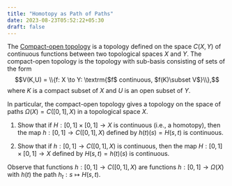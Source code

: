```yaml
---
title: "Homotopy as Path of Paths"
date: 2023-08-23T05:52:22+05:30
draft: false
---
```


The [Compact-open topology](https://en.wikipedia.org/wiki/Compact-open_topology) is a topology defined on the space $C(X, Y)$ of continuous functions between two topological spaces $X$ and $Y$. The compact-open topology is the topology with sub-basis consisting of sets of the form $$V(K,U) = \\{f: X \to Y: \textrm{$f$ continuous, $f(K)\subset V$}\\},$$ 
where $K$ is a compact subset of $X$ and $U$ is an open subset of $Y$.

In particular, the compact-open topology gives a topology on the space of paths $\Omega(X) = C([0,1], X)$ in a topological space $X$.

1. Show that if $H: [0, 1] \times [0, 1] \to X$ is continuous (i.e., a homotopy), then the map $h: [0, 1] \to C([0, 1], X)$ defined by $h(t)(s) = H(s, t)$ is continuous.

2. Show that if $h: [0, 1] \to C([0, 1], X)$ is continuous, then the map $H: [0, 1] \times [0, 1] \to X$ defined by $H(s, t) = h(t)(s)$ is continuous.

Observe that functions $h: [0, 1]\to C([0, 1], X)$ are functions $h: [0, 1]\to \Omega(X)$ with $h(t)$ the path $h_t: s ↦  H(s, t)$.